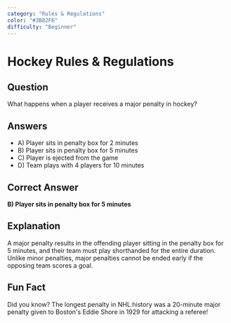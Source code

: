 ```yaml
---
category: "Rules & Regulations"
color: "#3B82F6"
difficulty: "Beginner"
---
```


# Hockey Rules & Regulations

## Question
What happens when a player receives a major penalty in hockey?

## Answers
- A) Player sits in penalty box for 2 minutes
- B) Player sits in penalty box for 5 minutes
- C) Player is ejected from the game
- D) Team plays with 4 players for 10 minutes

## Correct Answer
**B) Player sits in penalty box for 5 minutes**

## Explanation
A major penalty results in the offending player sitting in the penalty box for 5 minutes, and their team must play shorthanded for the entire duration. Unlike minor penalties, major penalties cannot be ended early if the opposing team scores a goal.

## Fun Fact
Did you know? The longest penalty in NHL history was a 20-minute major penalty given to Boston's Eddie Shore in 1929 for attacking a referee!
